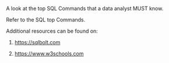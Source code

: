 A look at the top SQL Commands that a data analyst MUST know.

Refer to the SQL top Commands.

Additional resources can be found on:

1. https://sqlbolt.com

2. https://www.w3schools.com